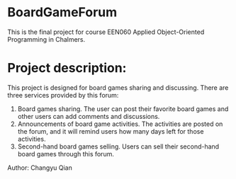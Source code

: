 # BoardGameForum

This is the final project for course EEN060 Applied Object-Oriented Programming in Chalmers.

# Project description:

This project is designed for board games sharing and discussing. There are three services provided by this forum:
1. Board games sharing. The user can post their favorite board games and other users can add comments and discussions.
2. Announcements of board game activities. The activities are posted on the forum, and it will remind users how many days left for those activities.
3. Second-hand board games selling. Users can sell their second-hand board games through this forum.

Author: Changyu Qian
